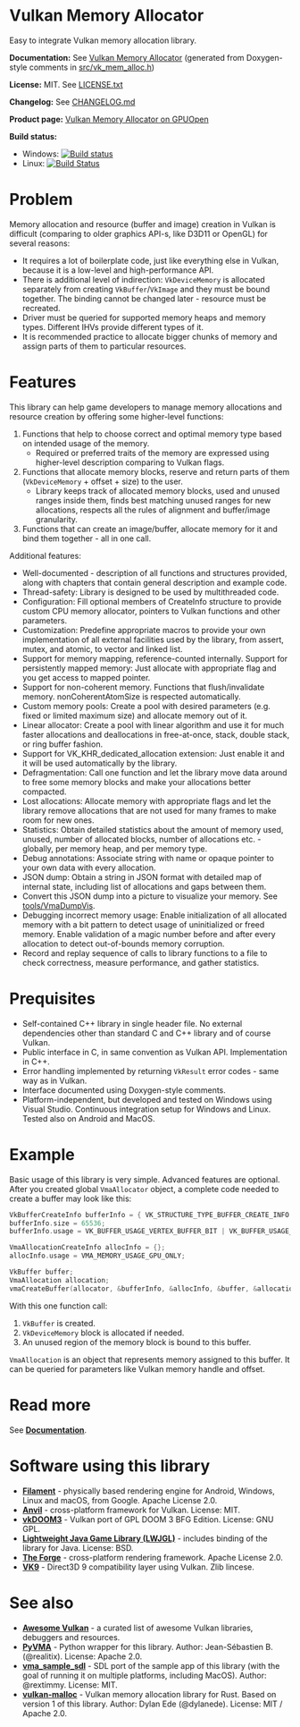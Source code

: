 # Vulkan Memory Allocator

Easy to integrate Vulkan memory allocation library.

**Documentation:** See [Vulkan Memory Allocator](https://gpuopen-librariesandsdks.github.io/VulkanMemoryAllocator/html/) (generated from Doxygen-style comments in [src/vk_mem_alloc.h](src/vk_mem_alloc.h))

**License:** MIT. See [LICENSE.txt](LICENSE.txt)

**Changelog:** See [CHANGELOG.md](CHANGELOG.md)

**Product page:** [Vulkan Memory Allocator on GPUOpen](https://gpuopen.com/gaming-product/vulkan-memory-allocator/)

**Build status:**

- Windows: [![Build status](https://ci.appveyor.com/api/projects/status/4vlcrb0emkaio2pn/branch/master?svg=true)](https://ci.appveyor.com/project/adam-sawicki-amd/vulkanmemoryallocator/branch/master)  
- Linux: [![Build Status](https://travis-ci.org/GPUOpen-LibrariesAndSDKs/VulkanMemoryAllocator.svg?branch=master)](https://travis-ci.org/GPUOpen-LibrariesAndSDKs/VulkanMemoryAllocator)

# Problem

Memory allocation and resource (buffer and image) creation in Vulkan is difficult (comparing to older graphics API-s, like D3D11 or OpenGL) for several reasons:

- It requires a lot of boilerplate code, just like everything else in Vulkan, because it is a low-level and high-performance API.
- There is additional level of indirection: `VkDeviceMemory` is allocated separately from creating `VkBuffer`/`VkImage` and they must be bound together. The binding cannot be changed later - resource must be recreated.
- Driver must be queried for supported memory heaps and memory types. Different IHVs provide different types of it.
- It is recommended practice to allocate bigger chunks of memory and assign parts of them to particular resources.

# Features

This library can help game developers to manage memory allocations and resource creation by offering some higher-level functions:

1. Functions that help to choose correct and optimal memory type based on intended usage of the memory.
   - Required or preferred traits of the memory are expressed using higher-level description comparing to Vulkan flags.
2. Functions that allocate memory blocks, reserve and return parts of them (`VkDeviceMemory` + offset + size) to the user.
   - Library keeps track of allocated memory blocks, used and unused ranges inside them, finds best matching unused ranges for new allocations, respects all the rules of alignment and buffer/image granularity.
3. Functions that can create an image/buffer, allocate memory for it and bind them together - all in one call.

Additional features:

- Well-documented - description of all functions and structures provided, along with chapters that contain general description and example code.
- Thread-safety: Library is designed to be used by multithreaded code.
- Configuration: Fill optional members of CreateInfo structure to provide custom CPU memory allocator, pointers to Vulkan functions and other parameters.
- Customization: Predefine appropriate macros to provide your own implementation of all external facilities used by the library, from assert, mutex, and atomic, to vector and linked list. 
- Support for memory mapping, reference-counted internally. Support for persistently mapped memory: Just allocate with appropriate flag and you get access to mapped pointer.
- Support for non-coherent memory. Functions that flush/invalidate memory. nonCoherentAtomSize is respected automatically.
- Custom memory pools: Create a pool with desired parameters (e.g. fixed or limited maximum size) and allocate memory out of it.
- Linear allocator: Create a pool with linear algorithm and use it for much faster allocations and deallocations in free-at-once, stack, double stack, or ring buffer fashion.
- Support for VK_KHR_dedicated_allocation extension: Just enable it and it will be used automatically by the library.
- Defragmentation: Call one function and let the library move data around to free some memory blocks and make your allocations better compacted.
- Lost allocations: Allocate memory with appropriate flags and let the library remove allocations that are not used for many frames to make room for new ones.
- Statistics: Obtain detailed statistics about the amount of memory used, unused, number of allocated blocks, number of allocations etc. - globally, per memory heap, and per memory type.
- Debug annotations: Associate string with name or opaque pointer to your own data with every allocation.
- JSON dump: Obtain a string in JSON format with detailed map of internal state, including list of allocations and gaps between them.
- Convert this JSON dump into a picture to visualize your memory. See [tools/VmaDumpVis](tools/VmaDumpVis/README.md).
- Debugging incorrect memory usage: Enable initialization of all allocated memory with a bit pattern to detect usage of uninitialized or freed memory. Enable validation of a magic number before and after every allocation to detect out-of-bounds memory corruption.
- Record and replay sequence of calls to library functions to a file to check correctness, measure performance, and gather statistics.

# Prequisites

- Self-contained C++ library in single header file. No external dependencies other than standard C and C++ library and of course Vulkan.
- Public interface in C, in same convention as Vulkan API. Implementation in C++.
- Error handling implemented by returning `VkResult` error codes - same way as in Vulkan.
- Interface documented using Doxygen-style comments.
- Platform-independent, but developed and tested on Windows using Visual Studio. Continuous integration setup for Windows and Linux. Tested also on Android and MacOS.

# Example

Basic usage of this library is very simple. Advanced features are optional. After you created global `VmaAllocator` object, a complete code needed to create a buffer may look like this:

```cpp
VkBufferCreateInfo bufferInfo = { VK_STRUCTURE_TYPE_BUFFER_CREATE_INFO };
bufferInfo.size = 65536;
bufferInfo.usage = VK_BUFFER_USAGE_VERTEX_BUFFER_BIT | VK_BUFFER_USAGE_TRANSFER_DST_BIT;

VmaAllocationCreateInfo allocInfo = {};
allocInfo.usage = VMA_MEMORY_USAGE_GPU_ONLY;

VkBuffer buffer;
VmaAllocation allocation;
vmaCreateBuffer(allocator, &bufferInfo, &allocInfo, &buffer, &allocation, nullptr);
```

With this one function call:

1. `VkBuffer` is created.
2. `VkDeviceMemory` block is allocated if needed.
3. An unused region of the memory block is bound to this buffer.

`VmaAllocation` is an object that represents memory assigned to this buffer. It can be queried for parameters like Vulkan memory handle and offset.

# Read more

See **[Documentation](https://gpuopen-librariesandsdks.github.io/VulkanMemoryAllocator/html/)**.

# Software using this library

- **[Filament](https://github.com/google/filament)** - physically based rendering engine for Android, Windows, Linux and macOS, from Google. Apache License 2.0.
- **[Anvil](https://github.com/GPUOpen-LibrariesAndSDKs/Anvil)** - cross-platform framework for Vulkan. License: MIT.
- **[vkDOOM3](https://github.com/DustinHLand/vkDOOM3)** - Vulkan port of GPL DOOM 3 BFG Edition. License: GNU GPL.
- **[Lightweight Java Game Library (LWJGL)](https://www.lwjgl.org/)** - includes binding of the library for Java. License: BSD.
- **[The Forge](https://github.com/ConfettiFX/The-Forge)** - cross-platform rendering framework. Apache License 2.0.
- **[VK9](https://github.com/disks86/VK9)** - Direct3D 9 compatibility layer using Vulkan. Zlib lincese.

# See also

- **[Awesome Vulkan](https://github.com/vinjn/awesome-vulkan)** - a curated list of awesome Vulkan libraries, debuggers and resources.
- **[PyVMA](https://github.com/realitix/pyvma)** - Python wrapper for this library. Author: Jean-Sébastien B. (@realitix). License: Apache 2.0.
- **[vma_sample_sdl](https://github.com/rextimmy/vma_sample_sdl)** - SDL port of the sample app of this library (with the goal of running it on multiple platforms, including MacOS). Author: @rextimmy. License: MIT.
- **[vulkan-malloc](https://github.com/dylanede/vulkan-malloc)** - Vulkan memory allocation library for Rust. Based on version 1 of this library. Author: Dylan Ede (@dylanede). License: MIT / Apache 2.0.
